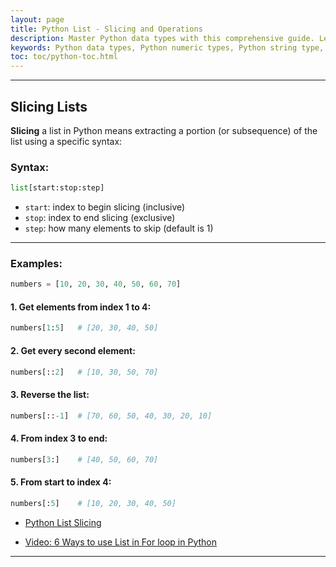 ```yaml
---
layout: page
title: Python List - Slicing and Operations 
description: Master Python data types with this comprehensive guide. Learn about numeric, string, boolean, and collection data types with examples, exercises, and tasks. Perfect for beginners and professionals to enhance their Python programming skills.  
keywords: Python data types, Python numeric types, Python string type, Python boolean type, Python collection types, Python data type examples, Python data type exercises, Python programming for beginners, learn Python data types, Python coding tasks
toc: toc/python-toc.html
---
```





---

## Slicing Lists
**Slicing** a list in Python means extracting a portion (or subsequence) of the list using a specific syntax:

### **Syntax:**

```python
list[start:stop:step]
```

* `start`: index to begin slicing (inclusive)
* `stop`: index to end slicing (exclusive)
* `step`: how many elements to skip (default is 1)

---

### **Examples:**

```python
numbers = [10, 20, 30, 40, 50, 60, 70]
```

#### 1. Get elements from index 1 to 4:

```python
numbers[1:5]   # [20, 30, 40, 50]
```

#### 2. Get every second element:

```python
numbers[::2]   # [10, 30, 50, 70]
```

#### 3. Reverse the list:

```python
numbers[::-1]  # [70, 60, 50, 40, 30, 20, 10]
```

#### 4. From index 3 to end:

```python
numbers[3:]    # [40, 50, 60, 70]
```

#### 5. From start to index 4:

```python
numbers[:5]    # [10, 20, 30, 40, 50]
```

- [Python List Slicing](https://www.youtube.com/watch?v=ELA_-RxwDB8&list=PLKYRx0Ibk7Vi-CC7ik98qT0VKK0F7ikja&index=110)

- [Video: 6 Ways to use List in For loop in Python](https://www.youtube.com/watch?v=-FErgsl9njQ)


---

